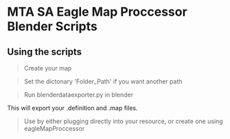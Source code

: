 
# MTA SA Eagle Map Proccessor Blender Scripts


## Using the scripts


> Create your map

> Set the dictonary 'Folder_Path' if you want another path

> Run blenderdataexporter.py in blender
   
   



 This will export your .definition and .map files.

> Use by either plugging directly into your resource, or create one using eagleMapProccessor



